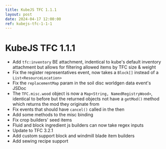 ```yaml
---
title: KubeJS TFC 1.1.1
layout: post
date: 2024-04-17 12:00:00
ref: kubejs-tfc-1-1-1
---
```


# KubeJS TFC 1.1.1

- Add `tfc:inventory` BE attachment, indentical to kube's default inventory attachment but allows for filtering allowed items by TFC size & weight
- Fix the register representatives event, now takes a `Block[]` instead of a `List<ResourceLocation>`
- Fix the `replacementMap` param in the soil disc worldgen data event's JSDoc
- The `TFC.misc.wood` object is now a `Map<String, NamedRegistryWood>`, identical to before but the returned objects not have a `getMod()` method which returns the mod they originate from
- Fix events that should have `cancel()` called in the then
- Add some methods to the misc binding
- Fix crop builders' seed items
- Fluid and block ingredient js builders can now take regex inputs
- Update to TFC 3.2.1
- Add custom support block and windmill blade item builders
- Add sewing recipe support
